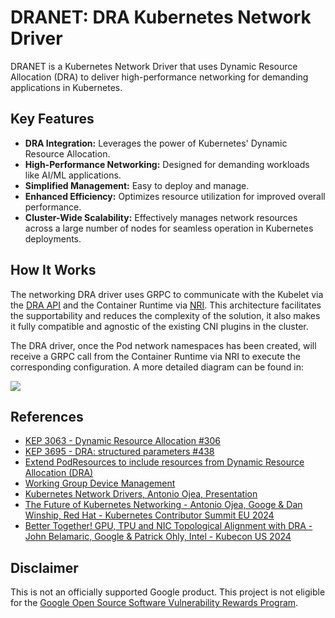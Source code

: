 # DRANET: DRA Kubernetes Network Driver

DRANET is a Kubernetes Network Driver that uses Dynamic Resource Allocation (DRA) to deliver high-performance networking for demanding applications in Kubernetes.

## Key Features

- **DRA Integration:** Leverages the power of Kubernetes' Dynamic Resource Allocation.
- **High-Performance Networking:** Designed for demanding workloads like AI/ML applications.
- **Simplified Management:** Easy to deploy and manage.
- **Enhanced Efficiency:** Optimizes resource utilization for improved overall performance.
- **Cluster-Wide Scalability:**  Effectively manages network resources across a large number of nodes for seamless operation in Kubernetes deployments.

## How It Works

The networking DRA driver uses GRPC to communicate with the Kubelet via the [DRA API](https://github.com/kubernetes/kubernetes/blob/3bec2450efd29787df0f27415de4e8049979654f/staging/src/k8s.io/kubelet/pkg/apis/dra/v1beta1/api.proto) and the Container Runtime via [NRI](https://github.com/containerd/nri). This architecture facilitates the supportability and reduces the complexity of the solution, it also makes it fully compatible and agnostic of the existing CNI plugins in the cluster.

The DRA driver, once the Pod network namespaces has been created, will receive a GRPC call from the Container Runtime via NRI to execute the corresponding configuration. A more detailed diagram can be found in:

[![](https://mermaid.ink/img/pako:eNp9UstuwyAQ_JUVp1ZNfoBDpMi-WFXdyLn6gs0mQTXgLtCHovx714nTWoobDgiW2dlhNEfReo1CioDvCV2LuVF7UrZ2wEul6F2yDdLl_pwa7DAul6vVU4nx09Mb5NUacjIfSBJK5toQ9oqwwuATtRgeHi-9pY8InmEw1_naRGUcxAPCtTPrlLF8Y10hgnIaMu92Zj_S3ZAMqpajwvtSrt_gXzDlMBhJS6iS23i95UmN_7pi_wADf1YWEniDdZ6P72VxfpjwMEmxCXPts55VBRy8f5sff981xoMb605ZDL1qGd4jqWi8C_esmiqGG7FTK2eF_eNhRqgi_lbCjI1T6lu4WAiLZJXRHMrj0FwLToXFWkg-atyp1MVa1O7E0CGg22_XChkp4UKkXjPfmGEhd6oLXEVtoqeXS9DPeT_9ABUC_8M?type=png)](https://mermaid.live/edit#pako:eNp9UstuwyAQ_JUVp1ZNfoBDpMi-WFXdyLn6gs0mQTXgLtCHovx714nTWoobDgiW2dlhNEfReo1CioDvCV2LuVF7UrZ2wEul6F2yDdLl_pwa7DAul6vVU4nx09Mb5NUacjIfSBJK5toQ9oqwwuATtRgeHi-9pY8InmEw1_naRGUcxAPCtTPrlLF8Y10hgnIaMu92Zj_S3ZAMqpajwvtSrt_gXzDlMBhJS6iS23i95UmN_7pi_wADf1YWEniDdZ6P72VxfpjwMEmxCXPts55VBRy8f5sff981xoMb605ZDL1qGd4jqWi8C_esmiqGG7FTK2eF_eNhRqgi_lbCjI1T6lu4WAiLZJXRHMrj0FwLToXFWkg-atyp1MVa1O7E0CGg22_XChkp4UKkXjPfmGEhd6oLXEVtoqeXS9DPeT_9ABUC_8M)

## References

- [KEP 3063 - Dynamic Resource Allocation #306](https://github.com/kubernetes/enhancements/blob/master/keps/sig-node/3063-dynamic-resource-allocation/README.md)
- [KEP 3695 - DRA: structured parameters #438](https://github.com/kubernetes/enhancements/issues/4381)
- [Extend PodResources to include resources from Dynamic Resource Allocation (DRA)](https://github.com/kubernetes/enhancements/issues/3695)
- [Working Group Device Management](https://github.com/kubernetes-sigs/wg-device-management)
- [Kubernetes Network Drivers, Antonio Ojea, Presentation](https://docs.google.com/presentation/d/1Vdr7BhbYXeWjwmLjGmqnUkvJr_eOUdU0x-JxfXWxUT8/edit?usp=sharing)
- [The Future of Kubernetes Networking - Antonio Ojea, Googe & Dan Winship, Red Hat - Kubernetes Contributor Summit EU 2024](https://sched.co/1aOqO)
- [Better Together! GPU, TPU and NIC Topological Alignment with DRA - John Belamaric, Google & Patrick Ohly, Intel - Kubecon US 2024](https://sched.co/1i7pv)

## Disclaimer

This is not an officially supported Google product. This project is not
eligible for the [Google Open Source Software Vulnerability Rewards
Program](https://bughunters.google.com/open-source-security).